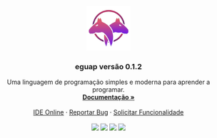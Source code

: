 <br />
<p align="center">
  <img src="logop.png" alt="Logo" widht="100px" height="100px">

  <h3 align="center">eguap versão 0.1.2</h3>

  <p align="center">
    Uma linguagem de programação simples e moderna para aprender a programar.
    <br />
    <a href="https://egua.tech/docs"><strong>Documentação »</strong></a>
    <br />
    <br />
    <a href="https://egua.tech/eguap/">IDE Online</a>
    ·
    <a href="https://github.com/eguatech/eguap/issues">Reportar Bug</a>
    ·
    <a href="https://github.com/eguatech/eguap/issues">Solicitar Funcionalidade</a>
    <br />
    <br />
    <img src="https://img.shields.io/github/issues/eguatech/eguap" />
    <img src="https://img.shields.io/github/stars/eguatech/eguap" />
    <img src="https://img.shields.io/github/forks/eguatech/eguap" />
    <img src="https://img.shields.io/github/license/eguatech/eguap" />
    <br />
  </p>
</p>
